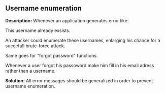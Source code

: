 
Username enumeration
-------

**Description:**
Whenever an application generates error like:

This username already exsists.

An attacker could enumerate these usernames, enlarging his chance for a succefull brute-force attack.

Same goes for "forgot password" functions.

Whenever a user forgot his passoword make him fill in his email adress rather than a username.


**Solution:**
All error messages should be generalized in order to prevent username enumeration.

	